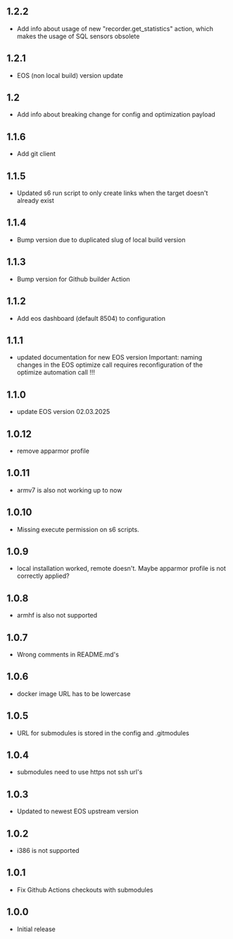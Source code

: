 <!-- https://developers.home-assistant.io/docs/add-ons/presentation#keeping-a-changelog -->

## 1.2.2

- Add info about usage of new "recorder.get_statistics" action, which makes the usage of SQL sensors obsolete

## 1.2.1

- EOS (non local build) version update

## 1.2

- Add info about breaking change for config and optimization payload

## 1.1.6

- Add git client

## 1.1.5

- Updated s6 run script to only create links when the target doesn't already exist

## 1.1.4

- Bump version due to duplicated slug of local build version

## 1.1.3

- Bump version for Github builder Action

## 1.1.2

- Add eos dashboard (default 8504) to configuration

## 1.1.1

- updated documentation for new EOS version
  Important: naming changes in the EOS optimize call requires reconfiguration of the optimize automation call !!!

## 1.1.0

- update EOS version 02.03.2025

## 1.0.12

- remove apparmor profile

## 1.0.11

- armv7 is also not working up to now

## 1.0.10

- Missing execute permission on s6 scripts.

## 1.0.9

- local installation worked, remote doesn't. Maybe apparmor profile is not correctly applied?

## 1.0.8

- armhf is also not supported

## 1.0.7

- Wrong comments in README.md's

## 1.0.6

- docker image URL has to be lowercase

## 1.0.5

- URL for submodules is stored in the config and .gitmodules

## 1.0.4

- submodules need to use https not ssh url's

## 1.0.3

- Updated to newest EOS upstream version

## 1.0.2

- i386 is not supported

## 1.0.1

- Fix Github Actions checkouts with submodules

## 1.0.0

- Initial release
